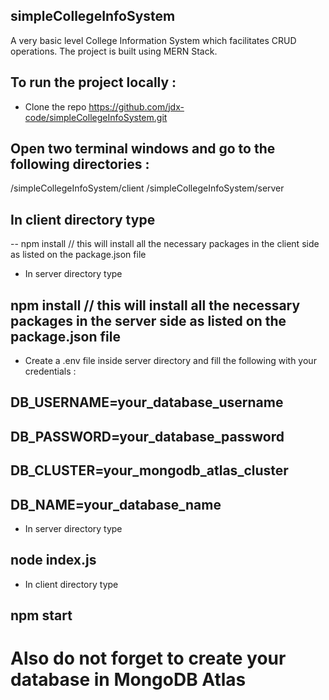 ## simpleCollegeInfoSystem
A very basic level College Information System which facilitates CRUD operations. The project is built using MERN Stack.

## To run the project locally :
- Clone the repo https://github.com/jdx-code/simpleCollegeInfoSystem.git
## Open two terminal windows and go to the following directories : 
   /simpleCollegeInfoSystem/client
   /simpleCollegeInfoSystem/server 
    
## In client directory type
--    npm install        // this will install all the necessary packages in the client side as listed on the package.json file
        
- In server directory type 
##     npm install        // this will install all the necessary packages in the server side as listed on the package.json file
   
- Create a .env file inside server directory and fill the following with your credentials :
##      DB_USERNAME=your_database_username
##      DB_PASSWORD=your_database_password
##      DB_CLUSTER=your_mongodb_atlas_cluster
##      DB_NAME=your_database_name
        
- In server directory type
##      node index.js
        
- In client directory type
##      npm start
        
        
# Also do not forget to create your database in MongoDB Atlas 

